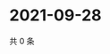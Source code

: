 # 2021-09-28

共 0 条

<!-- BEGIN WEIBO -->
<!-- 最后更新时间 Tue Sep 28 2021 15:08:41 GMT+0800 (China Standard Time) -->

<!-- END WEIBO -->
